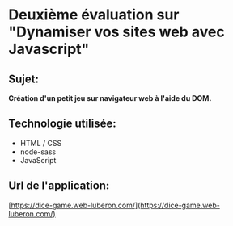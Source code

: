 # Deuxième évaluation sur "Dynamiser vos sites web avec Javascript"

## Sujet:  
__Création d'un petit jeu sur navigateur web à l'aide du DOM.__

## Technologie utilisée:
* HTML / CSS
* node-sass
* JavaScript

## Url de l'application: 
[https://dice-game.web-luberon.com/](https://dice-game.web-luberon.com/)